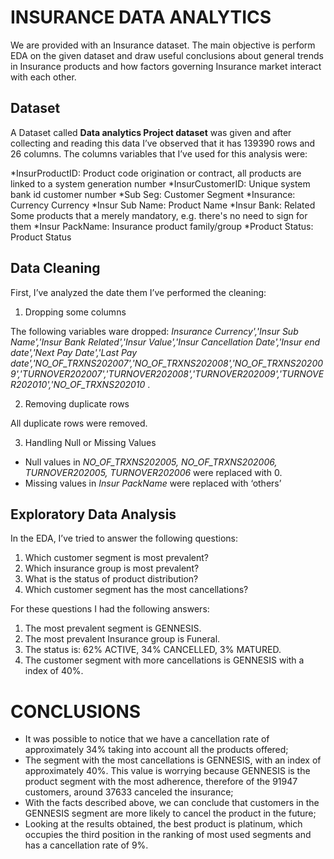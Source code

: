 # INSURANCE DATA ANALYTICS



We are provided with an Insurance dataset.
The main objective is perform EDA on the given dataset and draw useful conclusions about general trends in Insurance products and how factors governing Insurance market interact with each other.

 

## Dataset	

A Dataset called **Data analytics Project dataset** was given and after collecting and reading this data I’ve observed that it has 139390 rows and 26 columns.
The columns variables that I’ve used for this analysis were:

*InsurProductID:   Product code origination or contract, all products are linked to a system generation number 
*InsurCustomerID: 	Unique system bank id customer number
*Sub Seg: 	Customer Segment
*Insurance:  Currency	Currency
*Insur Sub Name: 	Product Name
*Insur Bank:   Related	Some products that a merely mandatory, e.g. there's no need to sign for them 
*Insur PackName:  	Insurance product family/group
*Product Status: 	Product Status



## Data Cleaning
First, I’ve analyzed the date them I’ve performed the cleaning:

1.	Dropping some columns

The following variables ware dropped: *Insurance Currency','Insur Sub Name','Insur Bank Related','Insur Value','Insur Cancellation Date','Insur end date','Next Pay Date','Last Pay date','NO_OF_TRXNS202007','NO_OF_TRXNS202008','NO_OF_TRXNS202009','TURNOVER202007','TURNOVER202008','TURNOVER202009','TURNOVER202010','NO_OF_TRXNS202010* .

2.	Removing duplicate rows

All duplicate rows were removed.

3.	Handling Null or Missing Values

  - Null values in *NO_OF_TRXNS202005, NO_OF_TRXNS202006, TURNOVER202005, TURNOVER202006* were replaced with 0.
  - Missing values in *Insur PackName* were replaced with ‘others’

## Exploratory Data Analysis 

In the EDA, I’ve tried to answer the following questions:
1. Which customer segment is most prevalent?
2. Which insurance group is most prevalent?
3. What is the status of product distribution?
4. Which customer segment has the most cancellations?

For these questions I had the following answers:

1. The most prevalent segment is GENNESIS.
2. The most prevalent Insurance group is Funeral.
3. The status is: 62% ACTIVE, 34% CANCELLED, 3% MATURED.
4. The customer segment with more cancellations is GENNESIS with a index of 40%.

# CONCLUSIONS

-	It was possible to notice that we have a cancellation rate of approximately 34% taking into account all the products offered;
-	The segment with the most cancellations is GENNESIS, with an index of approximately 40%. This value is worrying because GENNESIS is the product segment with the most adherence, therefore of the 91947 customers, around 37633 canceled the insurance;
-	With the facts described above, we can conclude that customers in the GENNESIS segment are more likely to cancel the product in the future;
-	Looking at the results obtained, the best product is platinum, which occupies the third position in the ranking of most used segments and has a cancellation rate of 9%.

